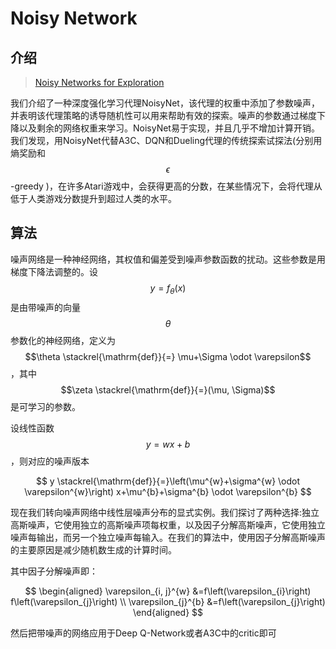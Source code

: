 # Noisy Network

## 介绍

> [Noisy Networks for Exploration](https://arxiv.org/pdf/1706.10295v2.pdf)

我们介绍了一种深度强化学习代理NoisyNet，该代理的权重中添加了参数噪声，并表明该代理策略的诱导随机性可以用来帮助有效的探索。噪声的参数通过梯度下降以及剩余的网络权重来学习。NoisyNet易于实现，并且几乎不增加计算开销。我们发现，用NoisyNet代替A3C、DQN和Dueling代理的传统探索试探法\(分别用熵奖励和 $$\epsilon$$ -greedy \)，在许多Atari游戏中，会获得更高的分数，在某些情况下，会将代理从低于人类游戏分数提升到超过人类的水平。

## 算法

噪声网络是一种神经网络，其权值和偏差受到噪声参数函数的扰动。这些参数是用梯度下降法调整的。设 $$y=f_{\theta}(x)$$ 是由带噪声的向量 $$\theta$$ 参数化的神经网络，定义为 $$\theta \stackrel{\mathrm{def}}{=} \mu+\Sigma \odot \varepsilon$$ ，其中 $$\zeta \stackrel{\mathrm{def}}{=}(\mu, \Sigma)$$ 是可学习的参数。

设线性函数 $$y=w x+b$$ ，则对应的噪声版本

$$
y \stackrel{\mathrm{def}}{=}\left(\mu^{w}+\sigma^{w} \odot \varepsilon^{w}\right) x+\mu^{b}+\sigma^{b} \odot \varepsilon^{b}
$$

现在我们转向噪声网络中线性层噪声分布的显式实例。我们探讨了两种选择:独立高斯噪声，它使用独立的高斯噪声项每权重，以及因子分解高斯噪声，它使用独立噪声每输出，而另一个独立噪声每输入。在我们的算法中，使用因子分解高斯噪声的主要原因是减少随机数生成的计算时间。

其中因子分解噪声即：

$$
\begin{aligned} \varepsilon_{i, j}^{w} &=f\left(\varepsilon_{i}\right) f\left(\varepsilon_{j}\right) \\ \varepsilon_{j}^{b} &=f\left(\varepsilon_{j}\right) \end{aligned}
$$

然后把带噪声的网络应用于Deep Q-Network或者A3C中的critic即可

